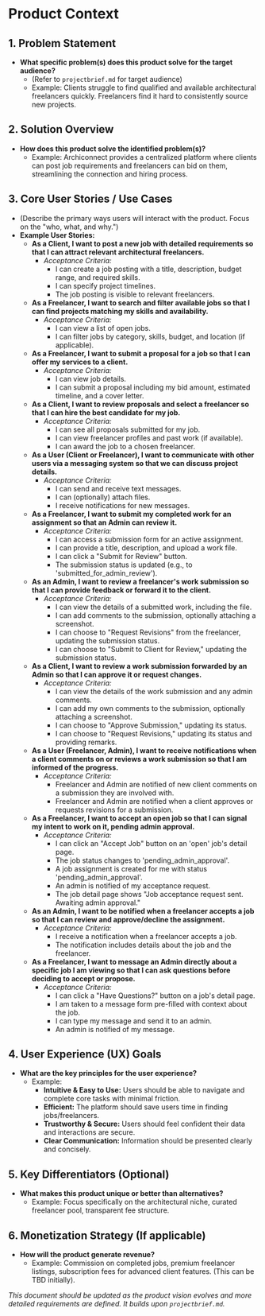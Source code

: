 # Product Context

## 1. Problem Statement

* **What specific problem(s) does this product solve for the target audience?**
  * (Refer to `projectbrief.md` for target audience)
  * Example: Clients struggle to find qualified and available architectural freelancers quickly. Freelancers find it hard to consistently source new projects.

## 2. Solution Overview

* **How does this product solve the identified problem(s)?**
  * Example: Archiconnect provides a centralized platform where clients can post job requirements and freelancers can bid on them, streamlining the connection and hiring process.

## 3. Core User Stories / Use Cases

* (Describe the primary ways users will interact with the product. Focus on the "who, what, and why.")
* **Example User Stories:**
  * **As a Client, I want to post a new job with detailed requirements so that I can attract relevant architectural freelancers.**
    * *Acceptance Criteria:*
      * I can create a job posting with a title, description, budget range, and required skills.
      * I can specify project timelines.
      * The job posting is visible to relevant freelancers.
  * **As a Freelancer, I want to search and filter available jobs so that I can find projects matching my skills and availability.**
    * *Acceptance Criteria:*
      * I can view a list of open jobs.
      * I can filter jobs by category, skills, budget, and location (if applicable).
  * **As a Freelancer, I want to submit a proposal for a job so that I can offer my services to a client.**
    * *Acceptance Criteria:*
      * I can view job details.
      * I can submit a proposal including my bid amount, estimated timeline, and a cover letter.
  * **As a Client, I want to review proposals and select a freelancer so that I can hire the best candidate for my job.**
    * *Acceptance Criteria:*
      * I can see all proposals submitted for my job.
      * I can view freelancer profiles and past work (if available).
      * I can award the job to a chosen freelancer.
  * **As a User (Client or Freelancer), I want to communicate with other users via a messaging system so that we can discuss project details.**
    * *Acceptance Criteria:*
      * I can send and receive text messages.
      * I can (optionally) attach files.
      * I receive notifications for new messages.
  * **As a Freelancer, I want to submit my completed work for an assignment so that an Admin can review it.**
    * *Acceptance Criteria:*
      * I can access a submission form for an active assignment.
      * I can provide a title, description, and upload a work file.
      * I can click a "Submit for Review" button.
      * The submission status is updated (e.g., to 'submitted_for_admin_review').
  * **As an Admin, I want to review a freelancer's work submission so that I can provide feedback or forward it to the client.**
    * *Acceptance Criteria:*
      * I can view the details of a submitted work, including the file.
      * I can add comments to the submission, optionally attaching a screenshot.
      * I can choose to "Request Revisions" from the freelancer, updating the submission status.
      * I can choose to "Submit to Client for Review," updating the submission status.
  * **As a Client, I want to review a work submission forwarded by an Admin so that I can approve it or request changes.**
    * *Acceptance Criteria:*
      * I can view the details of the work submission and any admin comments.
      * I can add my own comments to the submission, optionally attaching a screenshot.
      * I can choose to "Approve Submission," updating its status.
      * I can choose to "Request Revisions," updating its status and providing remarks.
  * **As a User (Freelancer, Admin), I want to receive notifications when a client comments on or reviews a work submission so that I am informed of the progress.**
    * *Acceptance Criteria:*
      * Freelancer and Admin are notified of new client comments on a submission they are involved with.
      * Freelancer and Admin are notified when a client approves or requests revisions for a submission.
  * **As a Freelancer, I want to accept an open job so that I can signal my intent to work on it, pending admin approval.**
    * *Acceptance Criteria:*
      * I can click an "Accept Job" button on an 'open' job's detail page.
      * The job status changes to 'pending_admin_approval'.
      * A job assignment is created for me with status 'pending_admin_approval'.
      * An admin is notified of my acceptance request.
      * The job detail page shows "Job acceptance request sent. Awaiting admin approval."
  * **As an Admin, I want to be notified when a freelancer accepts a job so that I can review and approve/decline the assignment.**
    * *Acceptance Criteria:*
      * I receive a notification when a freelancer accepts a job.
      * The notification includes details about the job and the freelancer.
  * **As a Freelancer, I want to message an Admin directly about a specific job I am viewing so that I can ask questions before deciding to accept or propose.**
    * *Acceptance Criteria:*
      * I can click a "Have Questions?" button on a job's detail page.
      * I am taken to a message form pre-filled with context about the job.
      * I can type my message and send it to an admin.
      * An admin is notified of my message.

## 4. User Experience (UX) Goals

* **What are the key principles for the user experience?**
  * Example:
    * **Intuitive & Easy to Use:** Users should be able to navigate and complete core tasks with minimal friction.
    * **Efficient:** The platform should save users time in finding jobs/freelancers.
    * **Trustworthy & Secure:** Users should feel confident their data and interactions are secure.
    * **Clear Communication:** Information should be presented clearly and concisely.

## 5. Key Differentiators (Optional)

* **What makes this product unique or better than alternatives?**
  * Example: Focus specifically on the architectural niche, curated freelancer pool, transparent fee structure.

## 6. Monetization Strategy (If applicable)

* **How will the product generate revenue?**
  * Example: Commission on completed jobs, premium freelancer listings, subscription fees for advanced client features. (This can be TBD initially).

*This document should be updated as the product vision evolves and more detailed requirements are defined. It builds upon `projectbrief.md`.*
